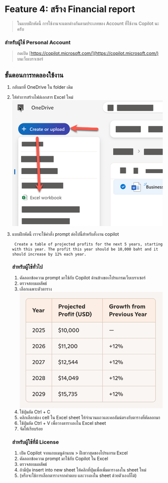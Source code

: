 

# Feature 4: สร้าง Financial report

> ในแบบฝึกหัดนี้ การใช้งานจะแตกต่างกันตามประเภทของ Account ที่ใช้งาน Copilot นะครับ

### สำหรับผู้ใช้ Personal Account
> กดเปิด [https://copilot.microsoft.com/](https://copilot.microsoft.com/) บนเว็บเบราเซอร์ 

## ขั้นตอนการทดลองใช้งาน

1. กลับมาที่ OneDrive ใน folder เดิม
2. ให้ทำการสร้างไฟล์เอกสาร Excel ใหม่
   ![alt text](../../images/copilot/2025-08-23_22-28-57.png)
3. แบบฝึกหัดนี้ เราจะใช้คำสั่ง prompt ต่อไปนี้สำหรับสั่งงาน copilot

   ```
    Create a table of projected profits for the next 5 years, starting with this year. The profit this year should be 10,000 baht and it should increase by 12% each year.
   ```

   ### สำหรับผู้ใช้ทั่วไป
   1. คัดลอกข้อความ prompt มาใช้กับ Copilot ด้านข้างของโปรแกรมเว็บเบราเซอร์
   2. ตรวจสอบผลลัพธ์
   3. เลือกเฉพาะตัวตาราง
   ![alt text](../../images/copilot/2025-08-23_22-33-33.png)
   4. ใช้ปุ่มลัด Ctrl + C
   5. คลิกเลือกช่อง cell ใน Excel sheet ให้จำนวนแถวและคอลัมน์ตรงกับตารางที่คัดลอกมา
   6. ใช้ปุ่มลัด Ctrl + V เพื่อวางตารางลงใน Excel sheet
   7. จัดให้เรียบร้อย

   ### สำหรับผู้ใช้ที่มี License
   1. เปิด Copilot จากแถบเมนูด้านบน > ฝั่งขวาสุดของโปรแกรม Excel
   2. คัดลอกข้อความ prompt มาใช้กับ Copilot ใน Excel
   3. ตรวจสอบผลลัพธ์
   4. ถ้ามีปุ่ม insert into new sheet ให้คลิกที่ปุ่มเพื่อเพิ่มตารางลงใน sheet ใหม่
   5. (หรือจะใช้การเลือกตารางจากคำตอบ และวางลงใน sheet ด้วยตัวเองก็ได้)
